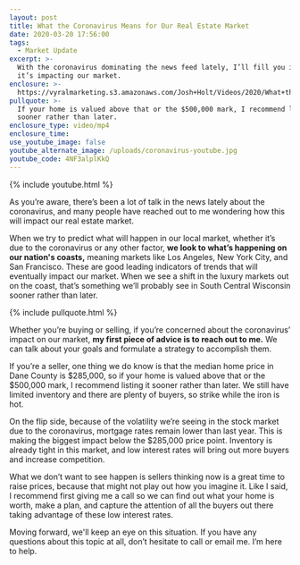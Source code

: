 ```yaml
---
layout: post
title: What the Coronavirus Means for Our Real Estate Market
date: 2020-03-20 17:56:00
tags:
  - Market Update
excerpt: >-
  With the coronavirus dominating the news feed lately, I’ll fill you in on how
  it’s impacting our market.
enclosure: >-
  https://vyralmarketing.s3.amazonaws.com/Josh+Holt/Videos/2020/What+the+Coronavirus+Means+for+Our+Real+Estate+Market.mp4
pullquote: >-
  If your home is valued above that or the $500,000 mark, I recommend listing it
  sooner rather than later.
enclosure_type: video/mp4
enclosure_time:
use_youtube_image: false
youtube_alternate_image: /uploads/coronavirus-youtube.jpg
youtube_code: 4NF3alplKkQ
---
```


{% include youtube.html %}

As you’re aware, there’s been a lot of talk in the news lately about the coronavirus, and many people have reached out to me wondering how this will impact our real estate market.&nbsp;&nbsp;

When we try to predict what will happen in our local market, whether it’s due to the coronavirus or any other factor, **we look to what’s happening on our nation's coasts,** meaning markets like Los Angeles, New York City, and San Francisco. These are good leading indicators of trends that will eventually impact our market. When we see a shift in the luxury markets out on the coast, that’s something we’ll probably see in South Central Wisconsin sooner rather than later.&nbsp;

{% include pullquote.html %}

Whether you’re buying or selling, if you’re concerned about the coronavirus’ impact on our market, **my first piece of advice is to reach out to me.** We can talk about your goals and formulate a strategy to accomplish them.&nbsp;

If you’re a seller, one thing we do know is that the median home price in Dane County is $285,000, so if your home is valued above that or the $500,000 mark, I recommend listing it sooner rather than later. We still have limited inventory and there are plenty of buyers, so strike while the iron is hot.&nbsp;

On the flip side, because of the volatility we’re seeing in the stock market due to the coronavirus, mortgage rates remain lower than last year. This is making the biggest impact below the $285,000 price point. Inventory is already tight in this market, and low interest rates will bring out more buyers and increase competition.&nbsp;

What we don’t want to see happen is sellers thinking now is a great time to raise prices, because that might not play out how you imagine it. Like I said, I recommend first giving me a call so we can find out what your home is worth, make a plan, and capture the attention of all the buyers out there taking advantage of these low interest rates.&nbsp;

Moving forward, we'll keep an eye on this situation. If you have any questions about this topic at all, don’t hesitate to call or email me. I’m here to help.